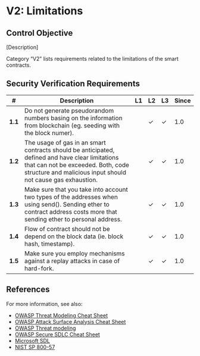 # V2: Limitations

## Control Objective

[Description]

Category “V2” lists requirements related to the limitations of the smart contracts.

## Security Verification Requirements

| # | Description | L1 | L2 | L3 | Since |
| --- | --- | --- | --- | -- | -- |
| **1.1** | Do not generate pseudorandom numbers basing on the information from blockchain (eg. seeding with the block numer). |  | ✓ | ✓ | 1.0 |
| **1.2** | The usage of gas in an smart contracts should be anticipated, defined and have clear limitations that can not be exceeded. Both, code structure and malicious input should not cause gas exhaustion. |  | ✓ | ✓ | 1.0 |
| **1.3** | Make sure that you take into account two types of the addresses when using send(). Sending ether to contract address costs more that sending ether to personal address.  |  | ✓ | ✓ | 1.0 |
| **1.4** | Flow of contract should not be depend on the block data (ie. block hash, timestamp). |  | ✓ | ✓ | 1.0 |
| **1.5** | Make sure you employ mechanisms against a replay attacks in case of hard-fork. |  | ✓ | ✓ | 1.0 |


## References

For more information, see also:

* [OWASP Threat Modeling Cheat Sheet](https://www.owasp.org/index.php/Threat_Modeling_Cheat_Sheet)
* [OWASP Attack Surface Analysis Cheat Sheet](https://www.owasp.org/index.php/Attack_Surface_Analysis_Cheat_Sheet)
* [OWASP Threat modeling](https://www.owasp.org/index.php/Application_Threat_Modeling)
* [OWASP Secure SDLC Cheat Sheet](https://www.owasp.org/index.php/Secure_SDLC_Cheat_Sheet)
* [Microsoft SDL](https://www.microsoft.com/en-us/sdl/)
* [NIST SP 800-57](https://csrc.nist.gov/publications/detail/sp/800-57-part-1/rev-4/final)